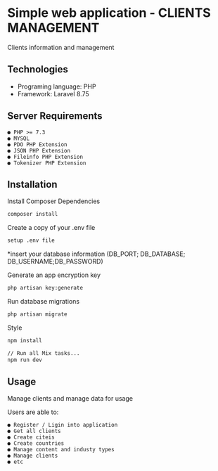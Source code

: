 # Simple web application - CLIENTS MANAGEMENT

Clients information and management

## Technologies
- Programing language: PHP
- Framework: Laravel 8.75

## Server Requirements

```
● PHP >= 7.3
● MYSQL
● PDO PHP Extension
● JSON PHP Extension
● Fileinfo PHP Extension
● Tokenizer PHP Extension

```


## Installation

 Install Composer Dependencies

```bash
composer install
```


Create a copy of your .env file

```bash
setup .env file
```
*insert your database information (DB_PORT; DB_DATABASE; DB_USERNAME;DB_PASSWORD)



Generate an app encryption key

```bash
php artisan key:generate
```
Run database migrations

```bash
php artisan migrate
```

Style
```bash
npm install

// Run all Mix tasks...
npm run dev
```
## Usage
Manage clients and manage data for usage

Users are able to:
```
● Register / Ligin into application
● Get all clients
● Create citeis
● Create countries
● Manage content and industy types
● Manage clients
● etc


```
